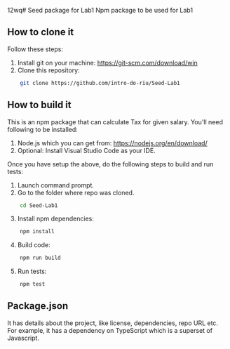 12wq# Seed package for Lab1
Npm package to be used for Lab1

## How to clone it
Follow these steps:
1. Install git on your machine: https://git-scm.com/download/win
2. Clone this repository:
```sh
    git clone https://github.com/intro-do-riu/Seed-Lab1
```

## How to build it
This is an npm package that can calculate Tax for given salary. You'll need following to be installed:

1. Node.js which you can get from: https://nodejs.org/en/download/
2. Optional: Install Visual Studio Code as your IDE.

Once you have setup the above, do the following steps to build and run tests:

1. Launch command prompt.
2. Go to the folder where repo was cloned.
```sh
    cd Seed-Lab1
```
3. Install npm dependencies:
```sh
    npm install
```
4. Build code:
```sh
    npm run build
```
5. Run tests:
```sh
    npm test
```
## Package.json
It has details about the project, like license, dependencies, repo URL etc. For example, it has a dependency on TypeScript which is a superset of Javascript.
